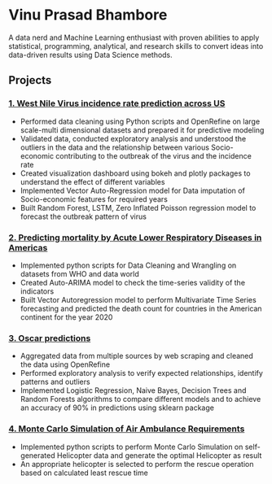 # Vinu Prasad Bhambore

A data nerd and Machine Learning enthusiast with proven abilities to apply statistical, programming, analytical, and research skills to convert ideas into data-driven results using Data Science methods. 

## Projects

### [1. West Nile Virus incidence rate prediction across US](https://github.com/ncsa/CPRHD_WNV_GI)
- Performed data cleaning using Python scripts and OpenRefine on large scale-multi dimensional datasets and prepared it for predictive modeling
- Validated data, conducted exploratory analysis and understood the outliers in the data and the relationship between various Socio-economic contributing to the outbreak of the virus and the incidence rate
- Created visualization dashboard using bokeh and plotly packages to understand the effect of different variables
- Implemented Vector Auto-Regression model for Data imputation of Socio-economic features for required years
- Built Random Forest, LSTM, Zero Inflated Poisson regression model to forecast the outbreak pattern of virus

### [2. Predicting mortality by Acute Lower Respiratory Diseases in Americas](https://github.com/vpb2/PracticalHealthData)
- Implemented python scripts for Data Cleaning and Wrangling on datasets from WHO and data world
- Created Auto-ARIMA model to check the time-series validity of the indicators
- Built Vector Autoregression model to perform Multivariate Time Series forecasting and predicted the death count for countries in the American continent for the year 2020

### [3. Oscar predictions](https://github.com/vpb2/Machine_Learning_Oscars)
- Aggregated data from multiple sources by web scraping and cleaned the data using OpenRefine
- Performed exploratory analysis to verify expected relationships, identify patterns and outliers
- Implemented Logistic Regression, Naive Bayes, Decision Trees and Random Forests algorithms to compare different models and to achieve an accuracy of 90% in predictions using sklearn package

### [4. Monte Carlo Simulation of Air Ambulance Requirements](https://github.com/vpb2/IS590PR-Simulation_of_Air_Ambulance_Requirements)
- Implemented python scripts to perform Monte Carlo Simulation on self-generated Helicopter data and generate the optimal Helicopter as result
- An appropriate helicopter is selected to perform the rescue operation based on calculated least rescue time
